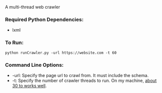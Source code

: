 A multi-thread web crawler

### Required Python Dependencies:
* lxml

### To Run:
```
python runCrawler.py -url https://website.com -t 60
```

### Command Line Options:
* -url: Specify the page url to crawl from. It must include the schema.
* -t: Specify the number of crawler threads to run. On my machine, [about 30 to works well](https://cloud.githubusercontent.com/assets/2548712/4173987/45b0de30-3571-11e4-8ff6-42bc8c1445c0.jpg).
